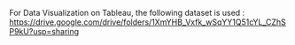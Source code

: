 For Data Visualization on Tableau, the following dataset is used :
https://drive.google.com/drive/folders/1XmYHB_Vxfk_wSqYY1Q51cYL_CZhSP9kU?usp=sharing
